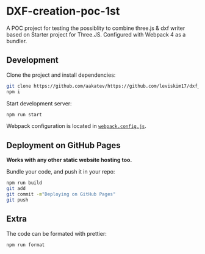 # DXF-creation-poc-1st

A POC project for testing the possiblity to combine three.js & dxf writer based on Starter project for Three.JS. Configured with Webpack 4 as a bundler.

## Development

Clone the project and install dependencies:

```bash
git clone https://github.com/aakatev/https://github.com/leviskim17/dxf_creation_poc_1st.git
npm i
```

Start development server:

```bash
npm run start
```

Webpack configuration is located in [`webpack.config.js`](webpack.config.js).

## Deployment on GitHub Pages

**Works with any other static website hosting too.**

Bundle your code, and push it in your repo:

```bash
npm run build
git add
git commit -m"Deploying on GitHub Pages"
git push
```

## Extra

The code can be formated with prettier:

```bash
npm run format
```
